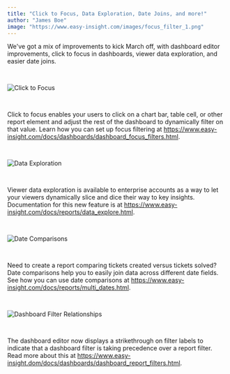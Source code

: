 ```yaml
---
title: "Click to Focus, Data Exploration, Date Joins, and more!"
author: "James Boe"
image: "https://www.easy-insight.com/images/focus_filter_1.png"
---
```


We've got a mix of improvements to kick March off, with dashboard editor improvements, click to focus in dashboards, viewer data exploration, and easier date joins.<!--more-->

<img style="max-width:1000px;margin-top:30px;margin-bottom:30px" src="https://www.easy-insight.com/images/help/focus_filter_1.png" alt="Click to Focus" class="img img-responsive"/> 

Click to focus enables your users to click on a chart bar, table cell, or other report element and adjust the rest of the dashboard to dynamically filter on that value. Learn how you can set up focus filtering at <a href="https://www.easy-insight.com/docs/dashboards/dashboard_focus_filters.html">https://www.easy-insight.com/docs/dashboards/dashboard_focus_filters.html</a>.

<img style="max-width:1000px;margin-top:30px;margin-bottom:30px" src="https://www.easy-insight.com/images/help/data_explore_1.png" alt="Data Exploration" class="img img-responsive"/> 

Viewer data exploration is available to enterprise accounts as a way to let your viewers dynamically slice and dice their way to key insights. Documentation for this new feature is at <a href="https://www.easy-insight.com/docs/reports/data_explore.html">https://www.easy-insight.com/docs/reports/data_explore.html</a>.

<img style="max-width:400px;margin-top:30px;margin-bottom:30px" src="https://www.easy-insight.com/images/help/comparison_date_0.png" alt="Date Comparisons" class="img img-responsive"/>

Need to create a report comparing tickets created versus tickets solved? Date comparisons help you to easily join data across different date fields. See how you can use date comparisons at <a href="https://www.easy-insight.com/docs/reports/multi_dates.html">https://www.easy-insight.com/docs/reports/multi_dates.html</a>.  

<img style="max-width:1000px;margin-top:30px;margin-bottom:30px" src="https://www.easy-insight.com/images/help/db_filters2.png" alt="Dashboard Filter Relationships" class="img img-responsive"/>

The dashboard editor now displays a strikethrough on filter labels to indicate that a dashboard filter is taking precedence over a report filter. Read more about this at <a href="https://www.easy-insight.dom/docs/dashboards/dashboard_report_filters.html">https://www.easy-insight.dom/docs/dashboards/dashboard_report_filters.html</a>.
